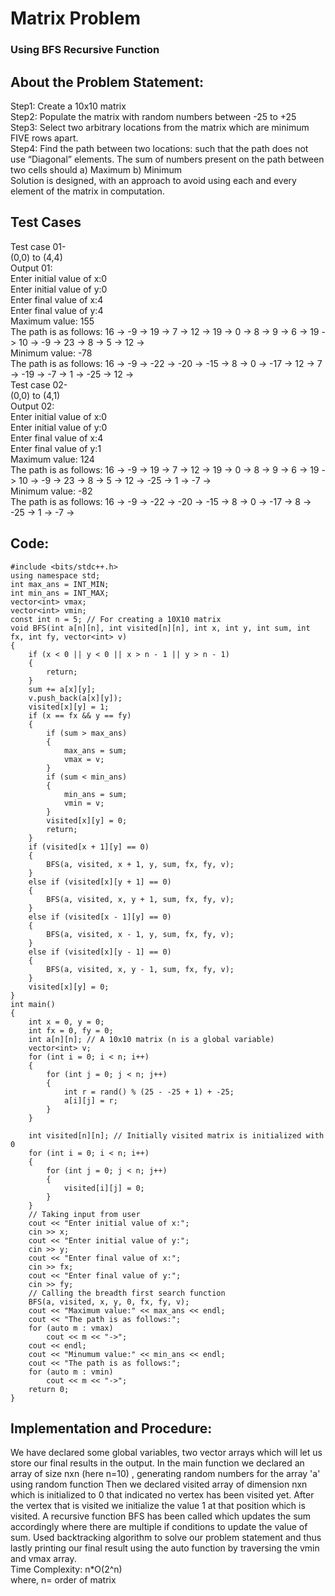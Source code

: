
# Matrix Problem 
### Using BFS Recursive Function
## About the Problem Statement:
Step1: Create a 10x10 matrix
<br/>
Step2: Populate the matrix with random numbers between -25 to +25
<br/>
Step3: Select two arbitrary locations from the matrix which are minimum FIVE rows
apart.
<br/>
Step4: Find the path between two locations: such that the path does not use “Diagonal”
elements. The sum of numbers present on the path between two cells should
a) Maximum
b) Minimum
<br/>
Solution is designed, with an approach to avoid using each and every element of the matrix in computation.
## Test Cases
Test case 01-
<br/>
(0,0) to (4,4)
<br/>
Output 01: <br/>
Enter initial value of x:0
<br/>
Enter initial value of y:0
<br/>
Enter final value of x:4
<br/>
Enter final value of y:4
<br/>
Maximum value: 155
<br/>
The path is as follows:
16 -> -9 -> 19 -> 7 -> 12 -> 19 -> 0 -> 8 -> 9 -> 6 -> 19 -> 10 -> -9 -> 23 -> 8 -> 5 -> 12 -> 
<br/>
Minimum value: -78
<br/>
The path is as follows:
16 -> -9 -> -22 -> -20 -> -15 -> 8 -> 0 -> -17 -> 12 -> 7 -> -19 -> -7 -> 1 -> -25 -> 12 -> 
<br/>
Test case 02-
<br/>
(0,0) to (4,1)
<br/>
Output 02: <br/>
Enter initial value of x:0
<br/>
Enter initial value of y:0
<br/>
Enter final value of x:4
<br/>
Enter final value of y:1
<br/>
Maximum value: 124
<br/>
The path is as follows:
16 -> -9 -> 19 -> 7 -> 12 -> 19 -> 0 -> 8 -> 9 -> 6 -> 19 -> 10 -> -9 -> 23 -> 8 -> 5 -> 12 -> -25 -> 1 -> -7 -> 
<br/>
Minimum value: -82
<br/>
The path is as follows:
16 -> -9 -> -22 -> -20 -> -15 -> 8 -> 0 -> -17 -> 8 -> -25 -> 1 -> -7 -> 
<br/>
## Code:
```
#include <bits/stdc++.h>
using namespace std;
int max_ans = INT_MIN;
int min_ans = INT_MAX;
vector<int> vmax;
vector<int> vmin;
const int n = 5; // For creating a 10X10 matrix
void BFS(int a[n][n], int visited[n][n], int x, int y, int sum, int fx, int fy, vector<int> v)
{
    if (x < 0 || y < 0 || x > n - 1 || y > n - 1)
    {
        return;
    }
    sum += a[x][y];
    v.push_back(a[x][y]);
    visited[x][y] = 1;
    if (x == fx && y == fy)
    {
        if (sum > max_ans)
        {
            max_ans = sum;
            vmax = v;
        }
        if (sum < min_ans)
        {
            min_ans = sum;
            vmin = v;
        }
        visited[x][y] = 0;
        return;
    }
    if (visited[x + 1][y] == 0)
    {
        BFS(a, visited, x + 1, y, sum, fx, fy, v);
    }
    else if (visited[x][y + 1] == 0)
    {
        BFS(a, visited, x, y + 1, sum, fx, fy, v);
    }
    else if (visited[x - 1][y] == 0)
    {
        BFS(a, visited, x - 1, y, sum, fx, fy, v);
    }
    else if (visited[x][y - 1] == 0)
    {
        BFS(a, visited, x, y - 1, sum, fx, fy, v);
    }
    visited[x][y] = 0;
}
int main()
{
    int x = 0, y = 0;
    int fx = 0, fy = 0;
    int a[n][n]; // A 10x10 matrix (n is a global variable)
    vector<int> v;
    for (int i = 0; i < n; i++)
    {
        for (int j = 0; j < n; j++)
        {
            int r = rand() % (25 - -25 + 1) + -25;
            a[i][j] = r;
        }
    }

    int visited[n][n]; // Initially visited matrix is initialized with 0
    for (int i = 0; i < n; i++)
    {
        for (int j = 0; j < n; j++)
        {
            visited[i][j] = 0;
        }
    }
    // Taking input from user
    cout << "Enter initial value of x:";
    cin >> x;
    cout << "Enter initial value of y:";
    cin >> y;
    cout << "Enter final value of x:";
    cin >> fx;
    cout << "Enter final value of y:";
    cin >> fy;
    // Calling the breadth first search function
    BFS(a, visited, x, y, 0, fx, fy, v);
    cout << "Maximum value:" << max_ans << endl;
    cout << "The path is as follows:";
    for (auto m : vmax)
        cout << m << "->";
    cout << endl;
    cout << "Minumum value:" << min_ans << endl;
    cout << "The path is as follows:";
    for (auto m : vmin)
        cout << m << "->";
    return 0;
}
```
## Implementation and Procedure:
We have declared some global variables, two vector arrays which will let us store our final results  in the output.
In the main function we declared an array of size nxn (here n=10) , generating random numbers for the array 'a' using random function
Then we declared visited array of dimension nxn which is initialized to 0 that indicated no vertex has been visited yet.
After the vertex that is visited we initialize the value 1 at that position which is visited. A recursive function BFS has been called
which updates the sum accordingly where there are multiple if conditions to update the value of sum. Used backtracking algorithm 
to solve our problem statement and thus lastly printing our final result using the auto function by traversing the vmin and vmax array.
<br/>
Time Complexity: n*O(2^n) <br/> where, n= order of matrix
